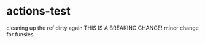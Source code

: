 # actions-test
cleaning up the ref
dirty again
THIS IS A BREAKING CHANGE!
minor change for funsies


